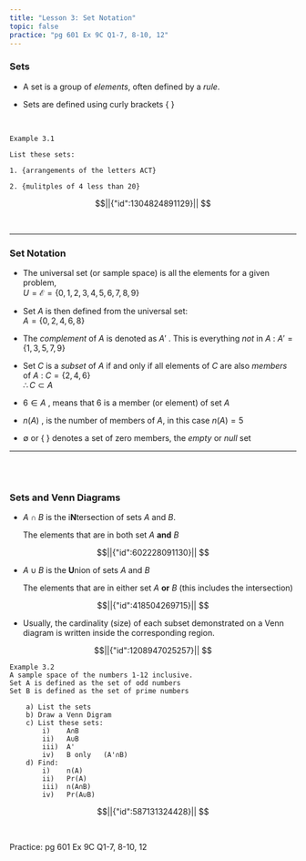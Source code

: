 ```yaml
---
title: "Lesson 3: Set Notation"
topic: false
practice: "pg 601 Ex 9C Q1-7, 8-10, 12"
---
```


### Sets

- A set is a group of *elements*, often defined by a *rule*.

- Sets are defined using curly brackets $\{\text{ } \}$  
  
<br>

```
Example 3.1

List these sets:

1. {arrangements of the letters ACT}

2. {mulitples of 4 less than 20}
```

```math
||{"id":1304824891129}||


```
<br>

---

### Set Notation

- The universal set (or sample space) is all the elements for a given problem,  
 $U=\mathscr{E}=\lbrace 0,1,2,3,4,5,6,7,8,9 \rbrace$  
  
   
- Set $A$ is then defined from the universal set:  
  $A=\lbrace 0,2,4,6,8 \rbrace$  
   
- The *complement* of $A$ is denoted as $A'$ . This is everything *not* in $A$ : 
  $A'=\lbrace 1,3,5,7,9 \rbrace$  

- Set $C$ is a *subset* of $A$ if and only if all elements of $C$ are also *members* of $A$ :
	$C=\lbrace 2,4,6\rbrace$  
	$\therefore C \subset A$  
  
- $6\in A$ , means that 6 is a member (or element) of set $A$  

- $n(A)$ , is the number of members of $A$, in this case $n(A)=5$  

- $\emptyset$ or $\lbrace \text{ } \rbrace$  denotes a set of zero members, the *empty* or *null* set    

---
<br>
<br>

### Sets and Venn Diagrams

- $A \cap B$ is the i**N**tersection of sets $A$ and $B$. 
  
  The elements that are in both set $A$ **and** $B$

```math
||{"id":602228091130}||


```



* $A\cup B$ is the **U**nion of sets $A$ and $B$
  
  The elements that are in either set $A$ **or** $B$  (this includes the intersection)

```math
||{"id":418504269715}||


```





* Usually, the cardinality (size) of each subset demonstrated on a Venn diagram is written inside the corresponding region. 
  
```math
||{"id":1208947025257}||


```


```
Example 3.2
A sample space of the numbers 1-12 inclusive.
Set A is defined as the set of odd numbers
Set B is defined as the set of prime numbers 

    a) List the sets
    b) Draw a Venn Digram
    c) List these sets:
        i)    A∩B
        ii)   A∪B
        iii)  A'
        iv)   B only   (A'∩B)
    d) Find:
        i)    n(A)
        ii)   Pr(A)
        iii)  n(A∩B)
        iv)   Pr(A∪B)
```

```math
||{"id":587131324428}||


```
<br>

Practice: pg 601 Ex 9C Q1-7, 8-10, 12